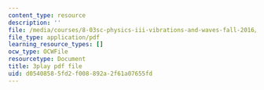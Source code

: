 ```yaml
---
content_type: resource
description: ''
file: /media/courses/8-03sc-physics-iii-vibrations-and-waves-fall-2016/d05408585fd2f008892a2f61a07655fd_Dlhma3z57SA.pdf
file_type: application/pdf
learning_resource_types: []
ocw_type: OCWFile
resourcetype: Document
title: 3play pdf file
uid: d0540858-5fd2-f008-892a-2f61a07655fd
---
```

